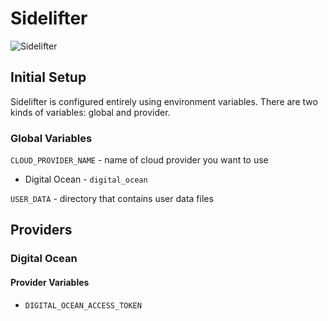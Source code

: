 # Sidelifter
![Sidelifter](http://img.directindustry.com/images_di/photo-g/self-loading-container-trailer-sidelifter-43084.jpg)


## Initial Setup
Sidelifter is configured entirely using environment variables.
There are two kinds of variables: global and provider.

### Global Variables
`CLOUD_PROVIDER_NAME` - name of cloud provider you want to use
  * Digital Ocean - `digital_ocean`

`USER_DATA` - directory that contains user data files


## Providers

### Digital Ocean
  #### Provider Variables
  * `DIGITAL_OCEAN_ACCESS_TOKEN` 
